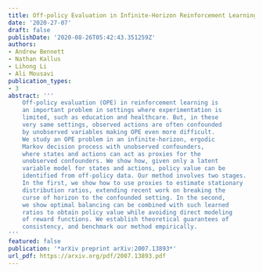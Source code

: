 ```yaml
---
title: Off-policy Evaluation in Infinite-Horizon Reinforcement Learning with Latent Confounders
date: '2020-27-07'
draft: false
publishDate: '2020-08-26T05:42:43.351259Z'
authors:
- Andrew Bennett
- Nathan Kallus
- Lihong Li
- Ali Mousavi
publication_types:
- 3
abstract: '''
    Off-policy evaluation (OPE) in reinforcement learning is
    an important problem in settings where experimentation is
    limited, such as education and healthcare. But, in these
    very same settings, observed actions are often confounded
    by unobserved variables making OPE even more difficult.
    We study an OPE problem in an infinite-horizon, ergodic
    Markov decision process with unobserved confounders,
    where states and actions can act as proxies for the
    unobserved confounders. We show how, given only a latent
    variable model for states and actions, policy value can be
    identified from off-policy data. Our method involves two stages.
    In the first, we show how to use proxies to estimate stationary
    distribution ratios, extending recent work on breaking the
    curse of horizon to the confounded setting. In the second,
    we show optimal balancing can be combined with such learned
    ratios to obtain policy value while avoiding direct modeling
    of reward functions. We establish theoretical guarantees of
    consistency, and benchmark our method empirically.
'''
featured: false
publication: '*arXiv preprint arXiv:2007.13893*'
url_pdf: https://arxiv.org/pdf/2007.13893.pdf
---
```


